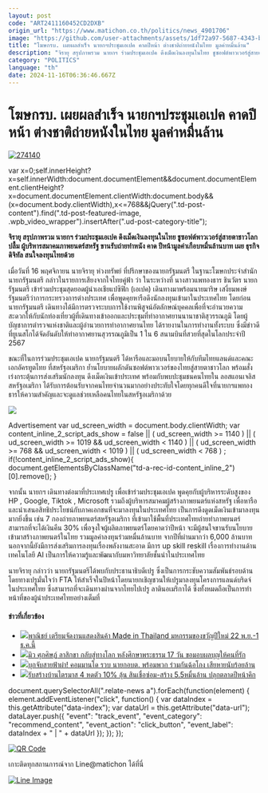 ```yaml
---
layout: post
code: "ART2411160452CD2DXB"
origin_url: "https://www.matichon.co.th/politics/news_4901706"
image: "https://github.com/user-attachments/assets/1df72a97-5687-4343-b1ff-ba14d34d88ba"
title: "โฆษกรบ. เผยผลสำเร็จ นายกฯประชุมเอเปค คาดปีหน้า ต่างชาติถ่ายหนังในไทย มูลค่าหมื่นล้าน"
description: "จิรายุ สรุปภาพรวม นายกฯ ร่วมประชุมเอเปค ดึงเม็ดเงินลงทุนในไทย ชูซอฟต์พาวเวอร์สู่สายตาชาวโลก ปลื้ม ผู้บริหารสมาคมภาพยนตร์สหรัฐ ขานรับถ่ายทำหนัง คาด"
category: "POLITICS"
language: "th"
date: 2024-11-16T06:36:46.667Z
---
```


# โฆษกรบ. เผยผลสำเร็จ นายกฯประชุมเอเปค คาดปีหน้า ต่างชาติถ่ายหนังในไทย มูลค่าหมื่นล้าน

[![](https://www.matichon.co.th/wp-content/uploads/2024/11/274140.jpg "274140")](https://www.matichon.co.th/wp-content/uploads/2024/11/274140.jpg)

var x=0;self.innerHeight?x=self.innerWidth:document.documentElement&&document.documentElement.clientHeight?x=document.documentElement.clientWidth:document.body&&(x=document.body.clientWidth),x<=768&&jQuery(".td-post-content").find(".td-post-featured-image, .wpb\_video\_wrapper").insertAfter(".ud-post-category-title");

**จิรายุ สรุปภาพรวม นายกฯ ร่วมประชุมเอเปค ดึงเม็ดเงินลงทุนในไทย ชูซอฟต์พาวเวอร์สู่สายตาชาวโลก ปลื้ม ผู้บริหารสมาคมภาพยนตร์สหรัฐ ขานรับถ่ายทำหนัง คาด ปีหน้ามูลค่าเกือบหมื่นล้านบาท เผย ธุรกิจดิจิทัล สนใจลงทุนไทยด้วย**

เมื่อวันที่ 16 พฤศจิกายน นายจิรายุ ห่วงทรัพย์ ที่ปรึกษาของนายกรัฐมนตรี ในฐานะโฆษกประจำสำนักนายกรัฐมนตรี กล่าวในรายการเสียงจากใจไทยคู่ฟ้า ว่า ในระหว่างที่ นางสาวแพทองธาร ชินวัตร นายกรัฐมนตรี เข้าร่วมประชุมสุดยอดผู้นำเอเชียแปซิฟิก (เอเปค) เดินทางมาพร้อมนายมาริษ เสงี่ยมพงษ์ รัฐมนตรีว่าการกระทรวงการต่างประเทศ เพื่อพูดคุยหารือดึงนักลงทุนเข้ามาในประเทศไทย โดยก่อนนายกรัฐมนตรี เดินทางได้มีการตรวจระบบการใช้งานพิสูจน์อัตลักษณ์บุคคลเพื่อที่จะอำนวยความสะดวกให้กับนักท่องเที่ยวผู้ที่เดินทางเข้าออกและประชุมที่ท่าอากาศยานนานาชาติสุวรรณภูมิ โดยผู้บัญชาการตำรวจแห่งชาติและผู้อำนวยการท่าอากาศยานไทย ได้รายงานในการทำงานทั้งระบบ ซึ่งมีข่าวดีที่ยูเนสโกได้จัดอันดับให้ท่าอากาศยานสุวรรณภูมิเป็น 1 ใน 6 สนามบินที่สวยที่สุดในโลกประจำปี 2567

ขณะที่ในการร่วมประชุมเอเปค นายกรัฐมนตรี ได้หารือและมอบนโยบายให้กับทีมไทยแลนด์และคณะเอกอัครทูตไทย ที่สหรัฐอเมริกา ย้ำนโยบายผลักดันซอฟต์พาวเวอร์ของไทยสู่สายตาชาวโลก พร้อมสั่งเร่งกระตุ้นการส่งเสริมนักลงทุน ดึงเม็ดเงินเข้าประเทศ พร้อมกับพบปะชุมชนคนไทยใน ลอสแอนเจลิส สหรัฐอเมริกา ได้รับการต้อนรับจากคนไทยจำนวนมากอย่างประทับใจโดยทุกคนดีใจที่นายกฯแพทองธารให้ความสำคัญและจะดูแลช่วยเหลือคนไทยในสหรัฐอเมริกาด้วย

![](https://www.matichon.co.th/wp-content/uploads/2024/11/S__13254693.jpg)

Advertisement var ud\_screen\_width = document.body.clientWidth; var content\_inline\_2\_script\_ads\_show = false || ( ud\_screen\_width >= 1140 ) || ( ud\_screen\_width >= 1019 && ud\_screen\_width < 1140 ) || ( ud\_screen\_width >= 768 && ud\_screen\_width < 1019 ) || ( ud\_screen\_width < 768 ) ; if(!content\_inline\_2\_script\_ads\_show){ document.getElementsByClassName("td-a-rec-id-content\_inline\_2")\[0\].remove(); }

จากนั้น นายกฯ เดินทางต่อมาที่ประเทศเปรู เพื่อเข้าร่วมประชุมเอเปค พูดคุยกับผู้บริหารระดับสูงของ HP , Google, Tiktok , Microsoft รวมถึงผู้บริหารสมาคมผู้สร้างภาพยนตร์แห่งสหรัฐ เพื่อหารือและนำเสนอสิทธิประโยชน์กับภาคเอกชนที่จะมาลงทุนในประเทศไทย เป็นการดึงดูดเม็ดเงินเข้ามาลงทุนมากยิ่งขึ้น เช่น 7 กองถ่ายภาพยนตร์สหรัฐอเมริกา ที่เข้ามาใช้พื้นที่ประเทศไทยถ่ายทำภาพยนตร์สามารถที่จะได้เงินคืน 30% เพื่อจูงใจผู้ผลิตภาพยนตร์โดยคาดว่าปีหน้า จะมีผู้สนใจขานรับนโยบายเข้ามาสร้างภาพยนตร์ในไทย รวมมูลค่าลงทุนร่วมหมื่นล้านบาท จากปีที่ผ่านมากว่า 6,000 ล้านบาท นอกจากนี้ยังมีการส่งเสริมการลงทุนเรื่องพลังงานสะอาด มีการ up skill reskill เรื่องการทำงานด้านเทคโนโลยี AI เป็นการให้ความรู้และพัฒนากับมหาวิทยาลัยชั้นนำในประเทศไทย

นายจิรายุ กล่าวว่า นายกรัฐมนตรีได้พบกับประธานาธิบดีเปรู ซึ่งเป็นการกระชับความสัมพันธ์รอบด้านโดยทางเปรูมั่นใจว่า FTA ให้สำเร็จในปีหน้าโดยนายกเชิญชวนให้เปรูมาลงทุนโครงการแลนด์บริดจ์ ในประเทศไทย ซึ่งสามารถที่จะเดินทางผ่านจากไทยไปเปรู ลาตินอเมริกาได้ ซึ่งทั้งหมดถือเป็นการทำหน้าที่ของผู้นำประเทศไทยอย่างเต็มที่

#### ข่าวที่เกี่ยวข้อง

*   [![](https://www.matichon.co.th/wp-content/uploads/2024/11/22-119.jpg)พาณิชย์ เตรียมจัดงานแสดงสินค้า Made in Thailand มหกรรมของขวัญปีใหม่ 22 พ.ย.-1 ธ.ค.นี้](https://www.matichon.co.th/economy/news_4901913)
*   [![](https://www.matichon.co.th/wp-content/uploads/2024/11/gvdd10-wed.jpg)มิว ศุภศิษฏ์ ลาสิกขา กลับสู่ทางโลก หลังศึกษาพระธรรม 17 วัน ขอมอบผลบุญให้คนที่รัก](https://www.matichon.co.th/entertainment/thai-entertainment/news_4901931)
*   [![](https://www.matichon.co.th/wp-content/uploads/2024/11/52745240.jpg)บุกจับสายฟ้าผ่า! คอมมานโด รวบ นายกอบต. พร้อมพวก ร่วมกันฉ้อโกง เสียหายนับร้อยล้าน](https://www.matichon.co.th/region/news_4901930)
*   [![](https://www.matichon.co.th/wp-content/uploads/2024/11/gvdd9-wed.jpg)รับสร้างบ้านไตรมาส 4 หดตัว 10% ลุ้น สินเชื่อซ่อม-สร้าง 5.5หมื่นล้าน ปลุกตลาดปีหน้าคึก](https://www.matichon.co.th/economy/news_4901908)

document.querySelectorAll(".relate-news a").forEach(function(element) { element.addEventListener("click", function() { var dataIndex = this.getAttribute("data-index"); var dataUrl = this.getAttribute("data-url"); dataLayer.push({ "event": "track\_event", "event\_category": "recommend\_content", "event\_action": "click\_button", "event\_label": dataIndex + " | " + dataUrl }); }); });

[![QR Code](https://www.matichon.co.th/wp-content/uploads/2023/07/wob1371z.jpg)](https://lin.ee/ht0nDxX)

เกาะติดทุกสถานการณ์จาก Line@matichon ได้ที่นี่

[![Line Image](https://www.matichon.co.th/wp-content/uploads/2023/07/th.png)](https://lin.ee/ht0nDxX)